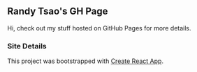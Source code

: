 ## Randy Tsao's GH Page

Hi, check out my stuff hosted on GitHub Pages for more details.

### Site Details

This project was bootstrapped with [Create React App](https://github.com/facebook/create-react-app).
